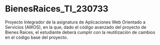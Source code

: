 # BienesRaices_TI_230733
Proyecto Integrador de la asignatura de Aplicaciones Web Orientado a Servicios (AWOS), en la que, dado el código avanzado del proyecto de Bienes Raíces, el estudiante deberá cumplir con la reutilización de cambios en el código base del proyecto.
